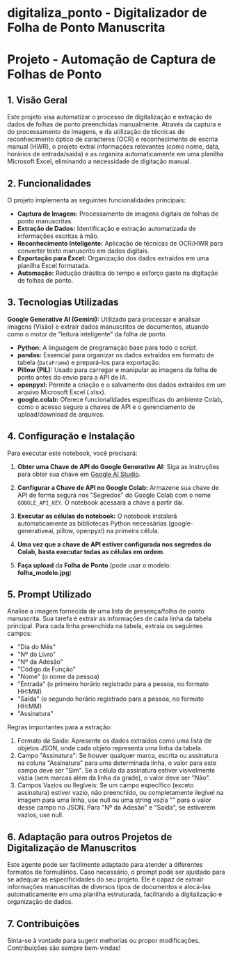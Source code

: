 # digitaliza_ponto - Digitalizador de Folha de Ponto Manuscrita

# Projeto - Automação de Captura de Folhas de Ponto

## 1. Visão Geral

Este projeto visa automatizar o processo de digitalização e extração de dados de folhas de ponto preenchidas manualmente. Através da captura e do processamento de imagens, e da utilização de técnicas de reconhecimento óptico de caracteres (OCR) e reconhecimento de escrita manual (HWR), o projeto extrai informações relevantes (como nome, data, horários de entrada/saída) e as organiza automaticamente em uma planilha Microsoft Excel, eliminando a necessidade de digitação manual.

## 2. Funcionalidades

O projeto implementa as seguintes funcionalidades principais:

* **Captura de Imagem:** Processamento de imagens digitais de folhas de ponto manuscritas.
* **Extração de Dados:** Identificação e extração automatizada de informações escritas à mão.
* **Reconhecimento Inteligente:** Aplicação de técnicas de OCR/HWR para converter texto manuscrito em dados digitais.
* **Exportação para Excel:** Organização dos dados extraídos em uma planilha Excel formatada.
* **Automação:** Redução drástica do tempo e esforço gasto na digitação de folhas de ponto.

## 3. Tecnologias Utilizadas

**Google Generative AI (Gemini):** Utilizado para processar e analisar imagens (Visão) e extrair dados manuscritos de documentos, atuando como o motor de "leitura inteligente" da folha de ponto.
*   **Python:** A linguagem de programação base para todo o script.
*   **pandas:** Essencial para organizar os dados extraídos em formato de tabela (`DataFrame`) e prepará-los para exportação.
*   **Pillow (PIL):** Usado para carregar e manipular as imagens da folha de ponto antes do envio para a API de IA.
*   **openpyxl:** Permite a criação e o salvamento dos dados extraídos em um arquivo Microsoft Excel (.xlsx).
*   **google.colab:** Oferece funcionalidades específicas do ambiente Colab, como o acesso seguro a chaves de API e o gerenciamento de upload/download de arquivos.

## 4. Configuração e Instalação

Para executar este notebook, você precisará:

1.  **Obter uma Chave de API do Google Generative AI:** Siga as instruções para obter sua chave em [Google AI Studio](https://aistudio.google.com/app/apikey).
2.  **Configurar a Chave de API no Google Colab:** Armazene sua chave de API de forma segura nos "Segredos" do Google Colab com o nome `GOOGLE_API_KEY`. O notebook acessará a chave a partir daí.
3.  **Executar as células do notebook:** O notebook instalará automaticamente as bibliotecas Python necessárias (google-generativeai, pillow, openpyxl) na primeira célula.

4.   **Uma vez que a chave de API estiver configurada nos segredos do Colab, basta executar todas as células em ordem.**
5.    **Faça upload** da **Folha de Ponto** (pode usar o modelo: **folha_modelo.jpg**)

## 5. Prompt Utilizado 

Analise a imagem fornecida de uma lista de presença/folha de ponto manuscrita.
Sua tarefa é extrair as informações de cada linha da tabela principal.
Para cada linha preenchida na tabela, extraia os seguintes campos:
- "Dia do Mês"
- "Nº do Livro"
- "Nº da Adesão"
- "Código da Função"
- "Nome" (o nome da pessoa)
- "Entrada" (o primeiro horário registrado para a pessoa, no formato HH:MM)
- "Saída" (o segundo horário registrado para a pessoa, no formato HH:MM)
- "Assinatura"

 Regras importantes para a extração:
 1. Formato da Saída: Apresente os dados extraídos como uma lista de objetos JSON, onde cada objeto representa uma linha da tabela.
 2. Campo "Assinatura": Se houver qualquer marca, escrita ou assinatura na coluna "Assinatura" para uma determinada linha, o valor para este campo deve ser "Sim". Se a célula da assinatura estiver visivelmente vazia (sem marcas além da linha da grade), o valor deve ser "Não".
 3. Campos Vazios ou Ilegíveis: Se um campo específico (exceto assinatura) estiver vazio, não preenchido, ou completamente ilegível na imagem para uma linha, use null ou uma string vazia "" para o valor desse campo no JSON. Para "Nº da Adesão" e "Saída", se estiverem vazios, use null.

## 6. Adaptação para outros Projetos de Digitalização de Manuscritos

Este agente pode ser facilmente adaptado para atender a diferentes formatos de formulários. Caso necessário, o prompt pode ser ajustado para se adequar às especificidades do seu projeto. Ele é capaz de extrair informações manuscritas de diversos tipos de documentos e alocá-las automaticamente em uma planilha estruturada, facilitando a digitalização e organização de dados.

## 7. Contribuições

Sinta-se à vontade para sugerir melhorias ou propor modificações. Contribuições são sempre bem-vindas!
